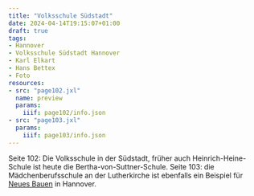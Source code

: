 ```yaml
---
title: "Volksschule Südstadt"
date: 2024-04-14T19:15:07+01:00
draft: true
tags:
- Hannover
- Volksschule Südstadt Hannover
- Karl Elkart
- Hans Bettex
- Foto
resources:
- src: "page102.jxl"
  name: preview
  params:
    iiif: page102/info.json
- src: "page103.jxl"
  params:
    iiif: page103/info.json
---
```


Seite 102: Die Volksschule in der Südstadt, früher auch Heinrich-Heine-Schule ist heute die Bertha-von-Suttner-Schule.
Seite 103: die Mädchenberufsschule an der Lutherkirche ist ebenfalls ein Beispiel für [Neues Bauen](https://de.wikipedia.org/wiki/Neues_Bauen) in Hannover.
